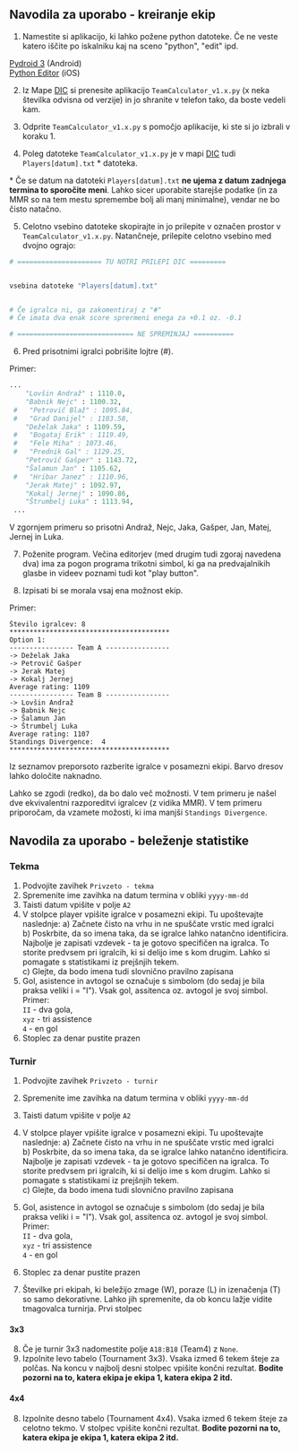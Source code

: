 ## Navodila za uporabo - kreiranje ekip

1. Namestite si aplikacijo, ki lahko požene python datoteke. Če ne veste katero iščite po iskalniku kaj na sceno "python", "edit" ipd.

[Pydroid 3](https://play.google.com/store/apps/details?id=ru.iiec.pydroid3) (Android)\
[Python Editor](https://apps.apple.com/us/app/python-editor-app/id1672453872) (iOS)



2. Iz Mape [DIC](https://drive.google.com/drive/folders/108yeOEXMw8jhqsven3g5MV-iH60DcHmV?usp=drive_link) si prenesite aplikacijo `TeamCalculator_v1.x.py` (x neka številka odvisna od verzije) in jo shranite v telefon tako, da boste vedeli kam. 

3. Odprite `TeamCalculator_v1.x.py` s pomočjo aplikacije, ki ste si jo izbrali v koraku 1.

4. Poleg datoteke `TeamCalculator_v1.x.py` je v mapi [DIC](https://drive.google.com/drive/folders/108yeOEXMw8jhqsven3g5MV-iH60DcHmV?usp=drive_link) tudi `Players[datum].txt` * datoteka. 

\* Če se datum na datoteki `Players[datum].txt` **ne ujema z datum zadnjega termina to sporočite meni**. Lahko sicer uporabite starejše podatke (in za MMR so na tem mestu spremembe bolj ali manj minimalne), vendar ne bo čisto natačno.


5. Celotno vsebino datoteke skopirajte in jo prilepite v označen prostor v `TeamCalculator_v1.x.py`. Natančneje, prilepite celotno vsebino med dvojno ograjo: 
```python
# ===================== TU NOTRI PRILEPI DIC =========


vsebina datoteke "Players[datum].txt"


# Če igralca ni, ga zakomentiraj z "#"
# Če imata dva enak score sprermeni enega za +0.1 oz. -0.1

# ============================= NE SPREMINJAJ ==========
```

6. Pred prisotnimi igralci pobrišite lojtre (#). 

Primer:

```python
...
    "Lovšin Andraž" : 1110.0,
    "Babnik Nejc" : 1100.32,
 #   "Petrovič Blaž" : 1095.84,
 #   "Grad Danijel" : 1103.58,
    "Deželak Jaka" : 1109.59,
 #   "Bogataj Erik" : 1119.49,
 #   "Fele Miha" : 1073.46,
 #   "Prednik Gal" : 1129.25,
    "Petrovič Gašper" : 1143.72,
    "Šalamun Jan" : 1105.62,
 #   "Hribar Janez" : 1110.96,
    "Jerak Matej" : 1092.97,
    "Kokalj Jernej" : 1090.86,
    "Štrumbelj Luka" : 1113.94,
 ...
```
V zgornjem primeru so prisotni Andraž, Nejc, Jaka, Gašper, Jan, Matej, Jernej in Luka.

7. Poženite program. Večina editorjev (med drugim tudi zgoraj navedena dva) ima za pogon programa trikotni simbol, ki ga na predvajalnikih glasbe in videev poznami tudi kot "play button".

8. Izpisati bi se morala vsaj ena možnost ekip.

Primer:
```
Število igralcev: 8
****************************************
Option 1:
---------------- Team A ----------------
-> Deželak Jaka
-> Petrovič Gašper
-> Jerak Matej
-> Kokalj Jernej
Average rating: 1109
---------------- Team B ----------------
-> Lovšin Andraž
-> Babnik Nejc
-> Šalamun Jan
-> Štrumbelj Luka
Average rating: 1107
Standings Divergence:  4
****************************************
```

Iz seznamov preporsoto razberite igralce v posamezni ekipi. Barvo dresov lahko določite naknadno.

Lahko se zgodi (redko), da bo dalo več možnosti. V tem primeru je našel dve ekvivalentni razporeditvi igralcev (z vidika MMR). V tem primeru priporočam, da vzamete možosti, ki ima manjši `Standings Divergence`.


## Navodila za uporabo - beleženje statistike

### Tekma

1. Podvojite zavihek `Privzeto - tekma`
2. Spremenite ime zavihka na datum termina v obliki `yyyy-mm-dd`
3. Taisti datum vpišite v polje `A2`
4. V stolpce player vpišite igralce v posamezni ekipi. Tu upoštevajte naslednje:
   a) Začnete čisto na vrhu in ne spuščate vrstic med igralci\
   b) Poskrbite, da so imena taka, da se igralce lahko natančno identificira. Najbolje je zapisati vzdevek - ta je gotovo specifičen na igralca. To storite predvsem pri igralcih, ki si delijo ime s kom drugim. Lahko si pomagate s statistikami iz prejšnjih tekem.\
   c) Glejte, da bodo imena tudi slovnično pravilno zapisana
5. Gol, asistence in avtogol se označuje s simbolom (do sedaj je bila praksa veliki i = "I"). Vsak gol, assitenca oz. avtogol je svoj simbol. \
Primer:\
`II` - dva gola,\
`xyz` - tri assistence \
`4` - en gol
6. Stoplec za denar pustite prazen

### Turnir

1. Podvojite zavihek `Privzeto - turnir`
2. Spremenite ime zavihka na datum termina v obliki `yyyy-mm-dd`
3. Taisti datum vpišite v polje `A2`
4. V stolpce player vpišite igralce v posamezni ekipi. Tu upoštevajte naslednje:
   a) Začnete čisto na vrhu in ne spuščate vrstic med igralci\
   b) Poskrbite, da so imena taka, da se igralce lahko natančno identificira. Najbolje je zapisati vzdevek - ta je gotovo specifičen na igralca. To storite predvsem pri igralcih, ki si delijo ime s kom drugim. Lahko si pomagate s statistikami iz prejšnjih tekem.\
   c) Glejte, da bodo imena tudi slovnično pravilno zapisana
5. Gol, asistence in avtogol se označuje s simbolom (do sedaj je bila praksa veliki i = "I"). Vsak gol, assitenca oz. avtogol je svoj simbol. \
Primer:\
`II` - dva gola,\
`xyz` - tri assistence \
`4` - en gol

6. Stoplec za denar pustite prazen
7. Številke pri ekipah, ki beležijo zmage (W), poraze (L) in izenačenja (T) so samo dekorativne. Lahko jih spremenite, da ob koncu lažje vidite tmagovalca turnirja. Prvi stolpec 

#### 3x3

8. Če je turnir 3x3 nadomestite polje `A18:B18` (Team4) z `None`.
9. Izpolnite levo tabelo (Tournament 3x3). Vsaka izmed 6 tekem šteje za polčas. Na koncu v najbolj desni stolpec vpišite končni rezultat. **Bodite pozorni na to, katera ekipa je ekipa 1, katera ekipa 2 itd.**

#### 4x4
8. Izpolnite desno tabelo (Tournament 4x4). Vsaka izmed 6 tekem šteje za celotno tekmo. V stolpec vpišite končni rezultat. **Bodite pozorni na to, katera ekipa je ekipa 1, katera ekipa 2 itd.**